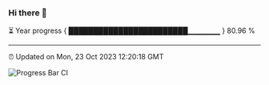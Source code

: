 ### Hi there 👋

⏳ Year progress { ████████████████████████▁▁▁▁▁▁ } 80.96 %

---

⏰ Updated on Mon, 23 Oct 2023 12:20:18 GMT

![Progress Bar CI](https://github.com/liununu/liununu/workflows/Progress%20Bar%20CI/badge.svg)
